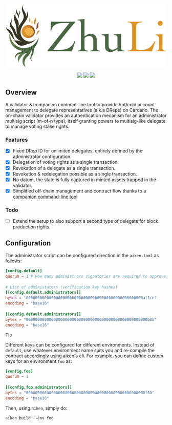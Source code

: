 
<p align="center">
  <img width="500" src=".github/logo.png" />
  <p align="center">
    <a href="https://github.com/CardanoSolutions/zhuli/releases"><img src="https://img.shields.io/github/release/CardanoSolutions/zhuli?style=for-the-badge" /></a>
    <a href="https://github.com/CardanoSolutions/zhuli/actions/workflows/continuous-integration.yml"><img src="https://img.shields.io/github/actions/workflow/status/CardanoSolutions/zhuli/continuous-integration.yml?style=for-the-badge" /></a>
    <a href="https://github.com/CardanoSolutions/zhuli/blob/main/LICENSE"><img src="https://img.shields.io/github/license/CardanoSolutions/zhuli?style=for-the-badge" /></a>
  </p>
</p>

## Overview

A validator & companion comman-line tool to provide hot/cold account management to delegate representatives (a.k.a DReps) on Cardano. The on-chain validator provides an authentication mecanism for an administrator multisig script (m-of-n type), itself granting powers to multisig-like delegate to manage voting stake rights.

### Features

- [x] Fixed DRep ID for unlimited delegates, entirely defined by the administrator configuration.
- [x] Delegation of voting rights as a single transaction.
- [x] Revokation of a delegate as a single transaction.
- [x] Revokation & redelegation possible as a single transaction.
- [x] No datum, the state is fully captured in minted assets trapped in the validator.
- [x] Simplified off-chain management and contract flow thanks to a [companion command-line tool](./cli)

### Todo

- [ ] Extend the setup to also support a second type of delegate for block production rights.

## Configuration

The administrator script can be configured direction in the `aiken.toml` as follows:

```toml
[config.default]
quorum = 1 # How many administrors signatories are required to approve actions

# List of administators (verification key hashes)
[[config.default.administrators]]
bytes = "000000000000000000000000000000000000000000000000000a11ce"
encoding = "base16"

[[config.default.administrators]]
bytes = "00000000000000000000000000000000000000000000000000000b0b"
encoding = "base16"
```

> [!TIP]
> Different keys can be configured for different environments. Instead of `default`, use whatever environment name suits you and re-compile the contract accordingly using aiken's cli. For example, you can define custom keys for an environment `foo` as:
>
> ```toml
> [config.foo]
> quorum = 1
>
> [[config.foo.administrators]]
> bytes = "0000000000000000000000000000000000000000000000000000f00"
> encoding = "base16"
> ```
>
> Then, using `aiken`, simply do:
>
> ```
> aiken build --env foo
> ```
